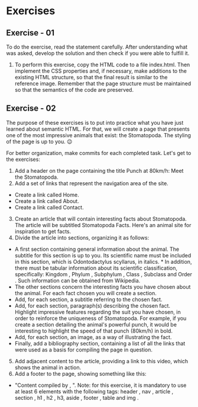 # Exercises

## Exercise - 01

To do the exercise, read the statement carefully. After understanding what was asked, develop the solution and then check if you were able to fulfill it.

1. To perform this exercise, copy the HTML code to a file index.html. Then implement the CSS properties and, if necessary, make additions to the existing HTML structure, so that the final result is similar to the reference image.
Remember that the page structure must be maintained so that the semantics of the code are preserved.

## Exercise - 02

The purpose of these exercises is to put into practice what you have just learned about semantic HTML.
For that, we will create a page that presents one of the most impressive animals that exist: the Stomatopoda. The styling of the page is up to you. 😉

For better organization, make commits for each completed task. Let's get to the exercises:

1. Add a header on the page containing the title Punch at 80km/h: Meet the Stomatopoda.
2. Add a set of links that represent the navigation area of ​​the site.
* Create a link called Home.
* Create a link called About.
* Create a link called Contact.
3. Create an article that will contain interesting facts about Stomatopoda. The article will be subtitled Stomatopoda Facts. Here's an animal site for inspiration to get facts.
4. Divide the article into sections, organizing it as follows:
* A first section containing general information about the animal. The subtitle for this section is up to you. Its scientific name must be included in this section, which is Odontodactylus scyllarus, in italics. * In addition, there must be tabular information about its scientific classification, specifically: Kingdom , Phylum , Subphylum , Class , Subclass and Order . Such information can be obtained from Wikipedia.
* The other sections concern the interesting facts you have chosen about the animal. For each fact chosen you will create a section.
* Add, for each section, a subtitle referring to the chosen fact.
* Add, for each section, paragraph(s) describing the chosen fact. Highlight impressive features regarding the suit you have chosen, in order to reinforce the uniqueness of Stomatopoda. For example, if you create a section detailing the animal's powerful punch, it would be interesting to highlight the speed of that punch (80km/h) in bold.
* Add, for each section, an image, as a way of illustrating the fact.
* Finally, add a bibliography section, containing a list of all the links that were used as a basis for compiling the page in question.
5. Add adjacent content to the article, providing a link to this video, which shows the animal in action.
6. Add a footer to the page, showing something like this:

* "Content compiled by <insert your name>, <current year>".
Note: for this exercise, it is mandatory to use at least 6 elements with the following tags: header , nav , article , section , h1 , h2 , h3, aside , footer , table and img .
